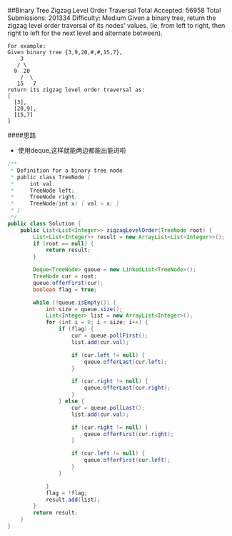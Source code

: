 ##Binary Tree Zigzag Level Order Traversal
	Total Accepted: 56958 Total Submissions: 201334 Difficulty: Medium
	Given a binary tree, return the zigzag level order traversal of its nodes' values.
	(ie, from left to right, then right to left for the next level and alternate between).

	For example:
	Given binary tree {3,9,20,#,#,15,7},
	    3
	   / \
	  9  20
	    /  \
	   15   7
	return its zigzag level order traversal as:
	[
	  [3],
	  [20,9],
	  [15,7]
	]

####思路
- 使用deque,这样就能两边都能出能进啦

```java
/**
 * Definition for a binary tree node.
 * public class TreeNode {
 *     int val;
 *     TreeNode left;
 *     TreeNode right;
 *     TreeNode(int x) { val = x; }
 * }
 */
public class Solution {
    public List<List<Integer>> zigzagLevelOrder(TreeNode root) {
        List<List<Integer>> result = new ArrayList<List<Integer>>();
        if (root == null) {
            return result;
        }

        Deque<TreeNode> queue = new LinkedList<TreeNode>();
        TreeNode cur = root;
        queue.offerFirst(cur);
        boolean flag = true;

        while (!queue.isEmpty()) {
            int size = queue.size();
            List<Integer> list = new ArrayList<Integer>();
            for (int i = 0; i < size; i++) {
                if (flag) {
                    cur = queue.pollFirst();
                    list.add(cur.val);

                    if (cur.left != null) {
                        queue.offerLast(cur.left);
                    }

                    if (cur.right != null) {
                        queue.offerLast(cur.right);
                    }
                } else {
                    cur = queue.pollLast();
                    list.add(cur.val);

                    if (cur.right != null) {
                        queue.offerFirst(cur.right);
                    }

                    if (cur.left != null) {
                        queue.offerFirst(cur.left);
                    }
                }

            }
            flag = !flag;
            result.add(list);
        }
        return result;
    }
}
```
